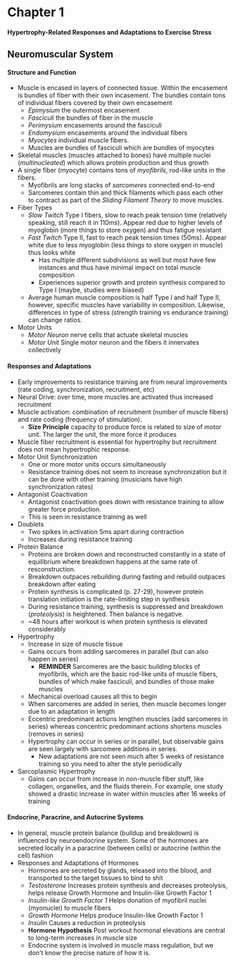 # Chapter 1

#### Hypertrophy-Related Responses and Adaptations to Exercise Stress

## Neuromuscular System

#### Structure and Function

- Muscle is encased in layers of connected tissue. Within the encasement is 
  bundles of fiber with their own incasement. The bundles contain tons of 
  individual fibers covered by their own encasement
  - _Epimysium_ the outermost encasement
  - _Fasciculi_ the bundles of fiber in the muscle
  - _Perimysium_ encasements around the fasciculi
  - _Endomysium_ encasements around the individual fibers 
  - _Myocytes_ individual muscle fibers. 
  - Muscles are bundles of fasciculi which are bundles of myocytes 
- Skeletal muscles (muscles attached to bones) have multiple nuclei 
  (_multinucleated_) which allows protein production and thus growth 
- A single fiber (myocyte) contains tons of _myofibrils_, rod-like units in the
  fibers.
  - Myofibrils are long stacks of _sarcomeres_ connected end-to-end 
  - Sarcomeres contain thin and thick filaments which pass each other to 
    contract as part of the _Sliding Filament Theory_ to move muscles.
- Fiber Types
  - _Slow Twitch_ Type I fibers, slow to reach peak tension time (relatively
    speaking, still reach it in 110ms). Appear red due to higher levels of 
    myoglobin (more things to store oxygen) and thus fatigue resistant
  - _Fast Twitch_ Type II, fast to reach peak tension times (50ms). Appear
    white due to less myoglobin (less things to store oxygen in muscle) thus
    looks white
    - Has multiple different subdivisions as well but most have few instances
      and thus have minimal impact on total muscle composition 
    - Experiences superior growth and protein synthesis compared to Type I
      (maybe, studies were biased)
  - Average human muscle composition is half Type I and half Type II, however,
    specific muscles have variability in composition. Likewise, differences
    in type of stress (strength training vs endurance training) can change
    ratios. 
- Motor Units
  - _Motor Neuron_ nerve cells that actuate skeletal muscles
  - _Motor Unit_ Single motor neuron and the fibers it innervates collectively

#### Responses and Adaptations

- Early improvements to resistance training are from neural improvements (rate
  coding, synchronization, recruitment, etc)
- Neural Drive: over time, more muscles are activated thus increased recruitment
- Muscle activation: combination of recruitment (number of muscle fibers) and
  rate coding (frequency of stimulation). 
  - **Size Principle** capacity to produce force is related to size of motor
    unit. The larger the unit, the more force it produces
- Muscle fiber recruitment is essential for hypertrophy but recruitment does 
  not mean hypertrophic response. 
- Motor Unit Synchronization
  - One or more motor units occurs simultaneously
  - Resistance training does not seem to increase synchronization but it can
    be done with other training (musicians have high synchronization rates)
- Antagonist Coactivation 
  - Antagonist coactivation goes down with resistance training to allow greater
    force production. 
  - This is seen in resistance training as well
- Doublets
  - Two spikes in activation 5ms apart during contraction 
  - Increases during resistance training 
- Protein Balance 
  - Proteins are broken down and reconstructed constantly in a state of 
    equilibrium where breakdown happens at the same rate of resconstruction. 
  - Breakdown outpaces rebuilding during fasting and rebuild outpaces breakdown
    after eating
  - Protein synthesis is complicated (p. 27-29), however protein translation 
    initiation is the rate-limiting step in synthesis
  - During resistance training, synthesis is suppressed and breakdown 
    (_proteolysis_) is heightened. Then balance is negative. 
  - ~48 hours after workout is when protein synthesis is elevated considerably
- Hypertrophy
  - Increase in size of muscle tissue
  - Gains occurs from adding sarcomeres in parallel (but can also happen in
    series)
    - **REMINDER** Sarcomeres are the basic building blocks of myofibrils, 
      which are the basic rod-like units of muscle fibers, bundles of which
      make fasciculi, and bundles of those make muscles 
  - Mechanical overload causes all this to begin
  - When sarcomeres are added in series, then muscle becomes longer due to an 
    adaptation in length 
  - Eccentric predominant actions lengthen muscles (add sarcomeres in series)
    whereas concentric predominant actions shortens muscles (removes in series)
  - Hypertrophy can occur in series or in parallel, but observable gains are 
    seen largely with sarcomere additions in series. 
    - New adaptations are not seen much after 5 weeks of resistance training
      so you need to alter the style periodically 
- Sarcoplasmic Hypertrophy
  - Gains can occur from increase in non-muscle fiber stuff, like collagen, 
    organelles, and the fluids therein. For example, one study showed a
    drastic increase in water within muscles after 16 weeks of training

#### Endocrine, Paracrine, and Autocrine Systems

- In general, muscle protein balance (buildup and breakdown) is influenced by
  neuroendocrine system. Some of the hormones are secreted locally in a 
  paracrine (between cells) or autocrine (within the cell) fashion
- Responses and Adaptations of Hormones 
  - Hormones are secreted by glands, released into the blood, and transported
    to the target tissues to bind to shit
  - _Testosterone_ Increases protein synthesis and decreases proteolysis, helps
    release Growth Hormone and Insulin-like Growth Factor 1
  - _Insulin-like Growth Factor 1_ Helps donation of myofibril nuclei 
    (myonuclei) to muscle fibers
  - _Growth Hormone_ Helps produce Insulin-like Growth Factor 1
  - _Insulin_ Causes a reduction in proteolysis
  - **Hormone Hypothesis** Post workout hormonal elevations are central to 
    long-term increases in muscle size
  - Endocrine system is involved in muscle mass regulation, but we don't know
    the precise nature of how it is. 
